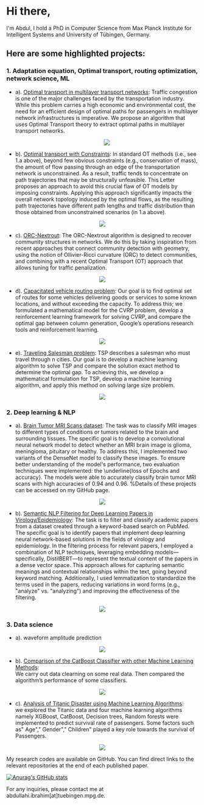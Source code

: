 # Hi there, 

I'm Abdul, I hold a PhD in Computer Science from Max Planck Institute for Intelligent Systems and University of Tübingen, Germany.

## Here are some highlighted projects:

### 1. Adaptation equation, Optimal transport, routing optimization, network science, ML

 - a). [Optimal transport in multilayer transport networks](https://github.com/cdebacco/MultiOT): 
 Traffic congestion is one of the major challenges faced by the transportation industry. While this problem carries a high economic and environmental cost, the need for an efficient design of optimal paths for passengers in multilayer network infrastructures is imperative. We propose an algorithm that uses Optimal Transport theory to extract optimal paths in multilayer transport networks.

    <p align="center">
    <img src ="./figs/multiOT_multiOTsp.png"><br>
    </p>

- b). [Optimal transport with Constraints](https://github.com/aadinoyiibrahim/VECOTRA):
In standard OT methods (i.e., see 1.a above), beyond few obvious constraints (e.g., conservation of mass), the amount of flow passing through an edge of the transportation network is unconstrained. As a result, traffic tends to concentrate on path trajectories that may be structurally unfeasible. This Letter proposes an approach to avoid this crucial flaw of OT models by imposing constraints. Applying this approach significantly impacts the overall network topology induced by the optimal flows, as the resulting path trajectories have different path lengths and traffic distribution than those obtained from unconstrained scenarios (in 1.a above).

<p align="center">
    <img src ="./figs/constrained_multiOT.png"><br>
</p>

- c). [ORC-Nextrout](https://github.com/danielaleite/orc-nextrout): 
The ORC-Nextrout algorithm is designed to recover community structures in networks. We do this by taking inspiration from recent approaches that connect community detection with geometry, using the notion of Ollivier-Ricci curvature (ORC) to detect communities, and combining with a recent Optimal Transport (OT) approach that allows tuning for traffic penalization.

<p align="center">
    <img src ="./figs/commdetection.png"><br>
</p>

- d). [Capacitated vehicle routing problem](https://pisrt.org/psrpress/j/odam/2020/1/8/capacitated-vehicle-routing-problem-with-column-generation-and-reinforcement-learning-techniques.pdf):
Our goal is to find optimal set of routes for some vehicles delivering goods or services to
some known locations, and without exceeding the capacity. To address this; we formulated a mathematical model for the CVRP problem, develop a reinforcement learning framework for solving CVRP, and
compare the optimal gap between column generation, Google’s operations research tools and reinforcement
learning.

<p align="center">
    <img src ="./figs/cvrp.png"><br>
</p>

- e). [Traveling Salesman problem](https://pisrt.org/psrpress/j/odam/2019/3/4/a-comparative-analysis-of-the-travelling-salesman-problem-exact-and-machine-learning-techniques.pdf):
 TSP describes a salesman who must travel through n cities. Our goal is to develop a machine learning algorithm to solve TSP and compare the solution exact method to determine the optimal gap. To achieving this, we develop a mathematical formulation for TSP, develop a machine learning algorithm, and apply this method on solving large size problem.

 <p align="center">
    <img src ="./figs/tsp.png"><br>
</p>


### 2. Deep learning & NLP

- a). [Brain Tumor MRI Scans dataset](https://github.com/aadinoyiibrahim/brain-tumor-analysis-with-densenet): 
The task was to classify MRI images to different types of conditions or tumors related to the brain and surrounding tissues. The specific goal is to develop a convolutional neural network model to detect whether an MRI brain image is glioma, meningioma, pituitary or healthy. To address this, I implemented two variants of the DenseNet model to classify these images. To ensure better understanding of the model's performance, two evaluation techniques were implemented: the \underline{loss of Epochs and accuracy}. The models were able to accurately classify brain tumor MRI scans with high accuracies of $0.94$ and $0.96$. %Details of these projects can be accessed on my GitHub page.

<p align="center">
    <img src ="./figs/mri_densenet.png"><br>
</p>


- b). [Semantic NLP Filtering for Deep Learning Papers in Virology/Epidemiology](https://github.com/aadinoyiibrahim/SemanticNLP): The task is to filter and classify academic papers from a dataset created through a keyword-based search on PubMed. The specific goal is to identify papers that implement deep learning neural network-based solutions in the fields of virology and epidemiology. In the filtering process for relevant papers, I employed a combination of NLP techniques, leveraging embedding models—specifically, DistilBERT—to represent the textual content of the papers in a dense vector space. This approach allows for capturing semantic meanings and contextual relationships within the text, going beyond keyword matching. Additionally, I used lemmatization to standardize the terms used in the papers, reducing variations in word forms (e.g., "analyze" vs. "analyzing") and improving the effectiveness of the filtering.

<p align="center">
    <img src ="./figs/nlp.png"><br>
</p>

### 3. Data science  

- a). waveform amplitude prediction

<p align="center">
    <img src ="./figs/waveform_pred.png"><br>
</p>

- b). [Comparison of the CatBoost Classifier with other
Machine Learning Methods](https://thesai.org/Downloads/Volume11No11/Paper_90-Comparison_of_the_CatBoost_Classifier.pdf):  
We carry out data clearning on some real data. Then compared the
algorithm’s performance of some classifiers.

<p align="center">
    <img src ="./figs/roc.png"><br>
</p>

- c). [Analysis of Titanic Disaster using Machine Learning Algorithms](https://scholar.google.com/citations?view_op=view_citation&hl=en&user=2r75Y_UAAAAJ&citation_for_view=2r75Y_UAAAAJ:L8Ckcad2t8MC):  
we explored the Titanic data and four machine learning algorithms namely XGBoost, CatBoost, Decision trees, Random forests were implemented to predict survival rate of passengers. Some factors such as" Age"," Gender"," Children" played a key role towards the survival of Passengers. 

<p align="center">
    <img src ="./figs/roc2_titanic.png"><br>
</p>

My research codes are available on GitHub. You can find direct links to the relevant repositories at the end of each published paper.

[![Anurag's GitHub stats](https://github-readme-stats.vercel.app/api?username=aadinoyiibrahim)](https://github.com/aadinoyiibrahim/github-readme-stats)

For any inquiries, please contact me at abdullahi.ibrahim[at]tuebingen.mpg.de.
